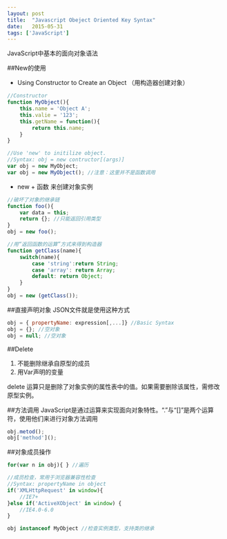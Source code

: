 ```yaml
---
layout: post
title:  "Javascript Obeject Oriented Key Syntax"
date:   2015-05-31
tags: ['JavaScript']
---
```

JavaScript中基本的面向对象语法

##New的使用
* Using Constructor to Create an Object （用构造器创建对象）  

```javascript
//Constructor
function MyObject(){
	this.name = 'Object A';
	this.valie = '123';
	this.getName = function(){
		return this.name;
	}
}

//Use 'new' to initilize object.
//Syntax: obj = new contructor[(args)]
var obj = new MyObject;
var obj = new MyObject(); //注意：这里并不是函数调用
```

* new + 函数 来创建对象实例

```javascript
//破坏了对象的继承链
function foo(){
	var data = this;
	return {}; //只能返回引用类型
}
obj = new foo();

//用“返回函数的运算”方式来得到构造器
function getClass(name){
	switch(name){
		case 'string':return String;
		case 'array': return Array;
		default: return Object;
	}	
}
obj = new (getClass());
```
##直接声明对象
JSON文件就是使用这种方式

```javascript
obj = { propertyName: expression[,...]} //Basic Syntax
obj = {}; //空对象
obj = null; //空对象 
```
##Delete

1. 不能删除继承自原型的成员
2. 用Var声明的变量

delete 运算只是删除了对象实例的属性表中的值。如果需要删除该属性，需修改原型实例。

##方法调用
JavaScript是通过运算来实现面向对象特性。“.”与“[]”是两个运算符，使用他们来进行对象方法调用

```javascript
obj.metod();
obj['method']();
```
##对象成员操作
```javascript
for(var n in obj){ } //遍历

//成员检查，常用于浏览器兼容性检查
//Syntax: propertyName in object 
if('XMLHttpRequest' in window){
	//IE7+
}else if('ActiveXObject' in window) {
	//IE4.0-6.0
}

obj instanceof MyObject //检查实例类型，支持类的继承
```